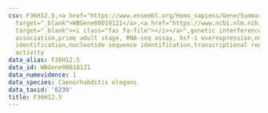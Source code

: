 ```yaml
---
csv: F36H12.5,<a href="https://www.ensembl.org/Homo_sapiens/Gene/Summary?db=core;g=WBGene00018121"
  target="_blank">WBGene00018121</a>,<a href="https://www.ncbi.nlm.nih.gov/pubmed/30894454"
  target="_blank"><i class="fas fa-file"></i></a>",genetic interference,functional
  association,prime adult stage, RNA-seq assay, hsf-1 overexpression,nucleotide sequence
  identification,nucleotide sequence identification,transcriptional regulation,up-regulates
  activity
data_alias: F36H12.5
data_id: WBGene00018121
data_numevidence: 1
data_species: Caenorhabditis elegans
data_taxid: '6239'
title: F36H12.5
---
```

